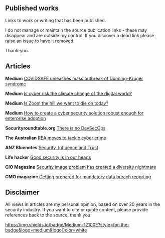 ## Published works
Links to work or writing that has been published.

I do not manage or maintain the source publication links - these may disappear and are outside my control. If you discover a dead link please raise an issue to have it removed. 

Thank-you.

## Articles

**Medium** [COVIDSAFE unleashes mass outbreak of Dunning-Kruger syndrome](https://link.medium.com/SZyXuoevVib)



**Medium** [Is cyber risk the climate change of the digital world?](https://link.medium.com/l0gYOZauVib)



**Medium** [Is Zoom the hill we want to die on today?](https://link.medium.com/EaXUfEZtVib)



**Medium** [How to create a cyber security solution robust enough for enterprise adoption](https://medium.com/@cyrise/ffb0944c1a35)

 

**Securityroundtable.org** [There is no DevSecOps](https://www.securityroundtable.org/there-no-devsecops/)

 

**The Australian** [REA moves to tackle cyber crime](http://www.theaustralian.com.au/business/technology/rea-moves-to-tackle-cyber-crime/news-story/3989e81777b0f424defeac01b1ead0f0)

 

**ANZ Bluenotes** [Security, Influence and Trust](https://bluenotes.anz.com/posts/2016/11/bluenotes-debate-security-influence-trust) 



**Life hacker** [Good security is in our heads](https://www.lifehacker.com.au/2017/07/good-security-is-in-our-heads/)

 

**CIO Magazine** [Security image problem has created a diversity nightmare](https://www.cio.com.au/article/626305/cyber-security-image-problem-has-created-diversity-nightmare/) 

 

**CMO magazine** [Getting prepared for mandatory data breach reporting](https://www.cmo.com.au/article/617023/getting-prepared-mandatory-data-breach-reporting/) 



## Disclaimer

All views in articles are my personal opinion, based on over 20 years in the security industry. If you want to cite or quote content, please provide references back to the source, thank you.

https://img.shields.io/badge/Medium-12100E?style=for-the-badge&logo=medium&logoColor=white

